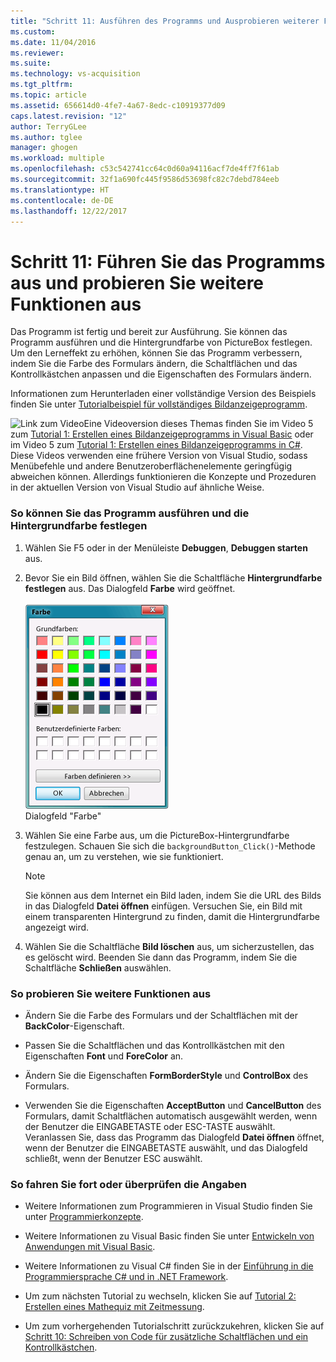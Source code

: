 ```yaml
---
title: "Schritt 11: Ausführen des Programms und Ausprobieren weiterer Funktionen | Microsoft-Dokumentation"
ms.custom: 
ms.date: 11/04/2016
ms.reviewer: 
ms.suite: 
ms.technology: vs-acquisition
ms.tgt_pltfrm: 
ms.topic: article
ms.assetid: 656614d0-4fe7-4a67-8edc-c10919377d09
caps.latest.revision: "12"
author: TerryGLee
ms.author: tglee
manager: ghogen
ms.workload: multiple
ms.openlocfilehash: c53c542741cc64c0d60a94116acf7de4ff7f61ab
ms.sourcegitcommit: 32f1a690fc445f9586d53698fc82c7debd784eeb
ms.translationtype: HT
ms.contentlocale: de-DE
ms.lasthandoff: 12/22/2017
---
```

# <a name="step-11-run-your-program-and-try-other-features"></a>Schritt 11: Führen Sie das Programms aus und probieren Sie weitere Funktionen aus
Das Programm ist fertig und bereit zur Ausführung. Sie können das Programm ausführen und die Hintergrundfarbe von PictureBox festlegen. Um den Lerneffekt zu erhöhen, können Sie das Programm verbessern, indem Sie die Farbe des Formulars ändern, die Schaltflächen und das Kontrollkästchen anpassen und die Eigenschaften des Formulars ändern.  
  
 Informationen zum Herunterladen einer vollständige Version des Beispiels finden Sie unter [Tutorialbeispiel für vollständiges Bildanzeigeprogramm](http://code.msdn.microsoft.com/Complete-Picture-Viewer-7d91d3a8).  
  
 ![Link zum Video](../data-tools/media/playvideo.gif "Video wiedergeben")Eine Videoversion dieses Themas finden Sie im Video 5 zum [Tutorial 1: Erstellen eines Bildanzeigeprogramms in Visual Basic](http://go.microsoft.com/fwlink/?LinkId=205216) oder im Video 5 zum [Tutorial 1: Erstellen eines Bildanzeigeprogramms in C#](http://go.microsoft.com/fwlink/?LinkId=205206). Diese Videos verwenden eine frühere Version von Visual Studio, sodass Menübefehle und andere Benutzeroberflächenelemente geringfügig abweichen können. Allerdings funktionieren die Konzepte und Prozeduren in der aktuellen Version von Visual Studio auf ähnliche Weise.  
  
### <a name="to-run-your-program-and-set-the-background-color"></a>So können Sie das Programm ausführen und die Hintergrundfarbe festlegen  
  
1.  Wählen Sie F5 oder in der Menüleiste **Debuggen**, **Debuggen starten** aus.  
  
2.  Bevor Sie ein Bild öffnen, wählen Sie die Schaltfläche **Hintergrundfarbe festlegen** aus. Das Dialogfeld **Farbe** wird geöffnet.  
  
     ![Dialogfeld „Farbe“](../ide/media/express_colordialog.png "Express_FarbeDialogfeld")  
Dialogfeld "Farbe"  
  
3.  Wählen Sie eine Farbe aus, um die PictureBox-Hintergrundfarbe festzulegen. Schauen Sie sich die `backgroundButton_Click()`-Methode genau an, um zu verstehen, wie sie funktioniert.  
  
    > [!NOTE]
    >  Sie können aus dem Internet ein Bild laden, indem Sie die URL des Bilds in das Dialogfeld **Datei öffnen** einfügen. Versuchen Sie, ein Bild mit einem transparenten Hintergrund zu finden, damit die Hintergrundfarbe angezeigt wird.  
  
4.  Wählen Sie die Schaltfläche **Bild löschen** aus, um sicherzustellen, das es gelöscht wird. Beenden Sie dann das Programm, indem Sie die Schaltfläche **Schließen** auswählen.  
  
### <a name="to-try-other-features"></a>So probieren Sie weitere Funktionen aus  
  
-   Ändern Sie die Farbe des Formulars und der Schaltflächen mit der **BackColor**-Eigenschaft.  
  
-   Passen Sie die Schaltflächen und das Kontrollkästchen mit den Eigenschaften **Font** und **ForeColor** an.  
  
-   Ändern Sie die Eigenschaften **FormBorderStyle** und **ControlBox** des Formulars.  
  
-   Verwenden Sie die Eigenschaften **AcceptButton** und **CancelButton** des Formulars, damit Schaltflächen automatisch ausgewählt werden, wenn der Benutzer die EINGABETASTE oder ESC-TASTE auswählt. Veranlassen Sie, dass das Programm das Dialogfeld **Datei öffnen** öffnet, wenn der Benutzer die EINGABETASTE auswählt, und das Dialogfeld schließt, wenn der Benutzer ESC auswählt.  
  
### <a name="to-continue-or-review"></a>So fahren Sie fort oder überprüfen die Angaben  
  
-   Weitere Informationen zum Programmieren in Visual Studio finden Sie unter [Programmierkonzepte](http://msdn.microsoft.com/Library/65c12cca-af4f-4017-886e-2dbc00a189d6).  
  
-   Weitere Informationen zu Visual Basic finden Sie unter [Entwickeln von Anwendungen mit Visual Basic](/dotnet/visual-basic/developing-apps/index).  
  
-   Weitere Informationen zu Visual C# finden Sie in der [Einführung in die Programmiersprache C# und in .NET Framework](/dotnet/csharp/getting-started/introduction-to-the-csharp-language-and-the-net-framework).  
  
-   Um zum nächsten Tutorial zu wechseln, klicken Sie auf [Tutorial 2: Erstellen eines Mathequiz mit Zeitmessung](../ide/tutorial-2-create-a-timed-math-quiz.md).  
  
-   Um zum vorhergehenden Tutorialschritt zurückzukehren, klicken Sie auf [Schritt 10: Schreiben von Code für zusätzliche Schaltflächen und ein Kontrollkästchen](../ide/step-10-write-code-for-additional-buttons-and-a-check-box.md).